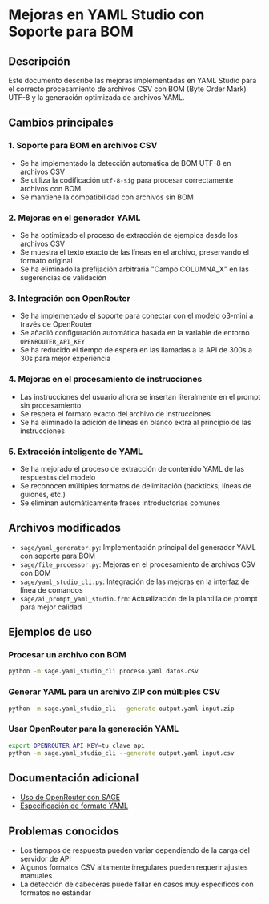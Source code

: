 # Mejoras en YAML Studio con Soporte para BOM

## Descripción

Este documento describe las mejoras implementadas en YAML Studio para el correcto procesamiento de archivos CSV con BOM (Byte Order Mark) UTF-8 y la generación optimizada de archivos YAML.

## Cambios principales

### 1. Soporte para BOM en archivos CSV

- Se ha implementado la detección automática de BOM UTF-8 en archivos CSV
- Se utiliza la codificación `utf-8-sig` para procesar correctamente archivos con BOM
- Se mantiene la compatibilidad con archivos sin BOM

### 2. Mejoras en el generador YAML

- Se ha optimizado el proceso de extracción de ejemplos desde los archivos CSV
- Se muestra el texto exacto de las líneas en el archivo, preservando el formato original
- Se ha eliminado la prefijación arbitraria "Campo COLUMNA_X" en las sugerencias de validación

### 3. Integración con OpenRouter

- Se ha implementado el soporte para conectar con el modelo o3-mini a través de OpenRouter
- Se añadió configuración automática basada en la variable de entorno `OPENROUTER_API_KEY`
- Se ha reducido el tiempo de espera en las llamadas a la API de 300s a 30s para mejor experiencia

### 4. Mejoras en el procesamiento de instrucciones

- Las instrucciones del usuario ahora se insertan literalmente en el prompt sin procesamiento
- Se respeta el formato exacto del archivo de instrucciones
- Se ha eliminado la adición de líneas en blanco extra al principio de las instrucciones

### 5. Extracción inteligente de YAML

- Se ha mejorado el proceso de extracción de contenido YAML de las respuestas del modelo
- Se reconocen múltiples formatos de delimitación (backticks, líneas de guiones, etc.)
- Se eliminan automáticamente frases introductorias comunes

## Archivos modificados

- `sage/yaml_generator.py`: Implementación principal del generador YAML con soporte para BOM
- `sage/file_processor.py`: Mejoras en el procesamiento de archivos CSV con BOM
- `sage/yaml_studio_cli.py`: Integración de las mejoras en la interfaz de línea de comandos
- `sage/ai_prompt_yaml_studio.frm`: Actualización de la plantilla de prompt para mejor calidad

## Ejemplos de uso

### Procesar un archivo con BOM

```bash
python -m sage.yaml_studio_cli proceso.yaml datos.csv
```

### Generar YAML para un archivo ZIP con múltiples CSV

```bash
python -m sage.yaml_studio_cli --generate output.yaml input.zip
```

### Usar OpenRouter para la generación YAML

```bash
export OPENROUTER_API_KEY=tu_clave_api
python -m sage.yaml_studio_cli --generate output.yaml input.csv
```

## Documentación adicional

- [Uso de OpenRouter con SAGE](docs/usar_openrouter.md)
- [Especificación de formato YAML](docs/YAML_SPEC.md)

## Problemas conocidos

- Los tiempos de respuesta pueden variar dependiendo de la carga del servidor de API
- Algunos formatos CSV altamente irregulares pueden requerir ajustes manuales
- La detección de cabeceras puede fallar en casos muy específicos con formatos no estándar